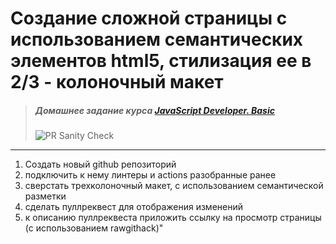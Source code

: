 # Создание сложной страницы с использованием семантических элементов html5, стилизация ее в 2/3 - колоночный макет

> ##### Домашнее задание курса **[JavaScript Developer. Basic](https://otus.ru/lessons/javascript-basic/?int_source=courses_catalog&int_term=programming)**
>
> ![PR Sanity Check](https://github.com/lliriq77/otus--page-layout/actions/workflows/sanity-check.yml/badge.svg)

---

1. Создать новый github репозиторий
2. подключить к нему линтеры и actions разобранные ранее
3. сверстать трехколоночный макет, с использованием семантической разметки
4. сделать пуллреквест для отображения изменений
5. к описанию пуллреквеста приложить ссылку на просмотр страницы (с использованием rawgithack)"
